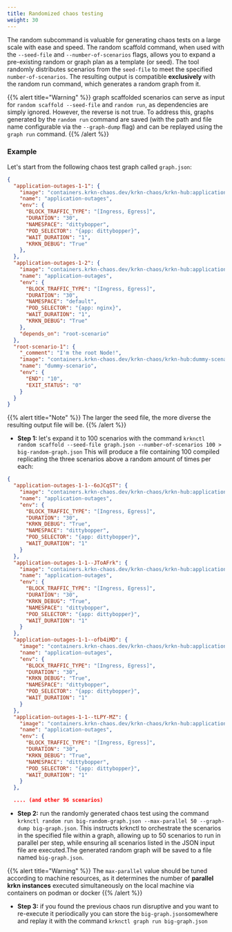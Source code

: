 ```yaml
---
title: Randomized chaos testing
weight: 30
---
```


The random subcommand is valuable for generating chaos tests on a large scale with ease and speed. The random scaffold command, when used with the `--seed-file` and `--number-of-scenarios` flags, allows you to expand a pre-existing random or graph plan as a template (or seed). The tool randomly distributes scenarios from the `seed-file` to meet the specified `number-of-scenarios`. The resulting output is compatible **exclusively** with the random run command, which generates a random graph from it.

{{% alert title="Warning" %}}
graph scaffolded scenarios can serve as input for `random scaffold --seed-file` and `random run`, as dependencies are simply ignored. However, the reverse is not true. To address this, graphs generated by the `random run` command are saved (with the path and file name configurable via the `--graph-dump` flag) and can be replayed using the `graph run` command.
{{% /alert %}}

### Example

Let's start from the following chaos test graph called `graph.json`:

```json
{
  "application-outages-1-1": {
    "image": "containers.krkn-chaos.dev/krkn-chaos/krkn-hub:application-outages",
    "name": "application-outages",
    "env": {
      "BLOCK_TRAFFIC_TYPE": "[Ingress, Egress]",
      "DURATION": "30",
      "NAMESPACE": "dittybopper",
      "POD_SELECTOR": "{app: dittybopper}",
      "WAIT_DURATION": "1",
      "KRKN_DEBUG": "True"
    },
  },
  "application-outages-1-2": {
    "image": "containers.krkn-chaos.dev/krkn-chaos/krkn-hub:application-outages",
    "name": "application-outages",
    "env": {
      "BLOCK_TRAFFIC_TYPE": "[Ingress, Egress]",
      "DURATION": "30",
      "NAMESPACE": "default",
      "POD_SELECTOR": "{app: nginx}",
      "WAIT_DURATION": "1",
      "KRKN_DEBUG": "True"
    },
    "depends_on": "root-scenario"
  },
  "root-scenario-1": {
    "_comment": "I'm the root Node!",
    "image": "containers.krkn-chaos.dev/krkn-chaos/krkn-hub:dummy-scenario",
    "name": "dummy-scenario",
    "env": {
      "END": "10",
      "EXIT_STATUS": "0"
    }
  }
}
```
{{% alert title="Note" %}}
The larger the seed file, the more diverse the resulting output file will be.
{{% /alert %}}

- **Step 1:** let's expand it to 100 scenarios with the command `krknctl random scaffold --seed-file graph.json --number-of-scenarios 100 > big-random-graph.json`
This will produce a file containing 100 compiled replicating the three scenarios above a random amount of times per each:

```json
{
  "application-outages-1-1--6oJCqST": {
    "image": "containers.krkn-chaos.dev/krkn-chaos/krkn-hub:application-outages",
    "name": "application-outages",
    "env": {
      "BLOCK_TRAFFIC_TYPE": "[Ingress, Egress]",
      "DURATION": "30",
      "KRKN_DEBUG": "True",
      "NAMESPACE": "dittybopper",
      "POD_SELECTOR": "{app: dittybopper}",
      "WAIT_DURATION": "1"
    }
  },
  "application-outages-1-1--JToAFrk": {
    "image": "containers.krkn-chaos.dev/krkn-chaos/krkn-hub:application-outages",
    "name": "application-outages",
    "env": {
      "BLOCK_TRAFFIC_TYPE": "[Ingress, Egress]",
      "DURATION": "30",
      "KRKN_DEBUG": "True",
      "NAMESPACE": "dittybopper",
      "POD_SELECTOR": "{app: dittybopper}",
      "WAIT_DURATION": "1"
    }
  },
  "application-outages-1-1--ofb4iMD": {
    "image": "containers.krkn-chaos.dev/krkn-chaos/krkn-hub:application-outages",
    "name": "application-outages",
    "env": {
      "BLOCK_TRAFFIC_TYPE": "[Ingress, Egress]",
      "DURATION": "30",
      "KRKN_DEBUG": "True",
      "NAMESPACE": "dittybopper",
      "POD_SELECTOR": "{app: dittybopper}",
      "WAIT_DURATION": "1"
    }
  },
  "application-outages-1-1--tLPY-MZ": {
    "image": "containers.krkn-chaos.dev/krkn-chaos/krkn-hub:application-outages",
    "name": "application-outages",
    "env": {
      "BLOCK_TRAFFIC_TYPE": "[Ingress, Egress]",
      "DURATION": "30",
      "KRKN_DEBUG": "True",
      "NAMESPACE": "dittybopper",
      "POD_SELECTOR": "{app: dittybopper}",
      "WAIT_DURATION": "1"
    }
  },

  .... (and other 96 scenarios)
```


- **Step 2:** run the randomly generated chaos test using the command `krknctl random run big-random-graph.json --max-parallel 50 --graph-dump big-graph.json`. This instructs krknctl to orchestrate the scenarios in the specified file within a graph, allowing up to 50 scenarios to run in parallel per step, while ensuring all scenarios listed in the JSON input file are executed.The generated random graph will be saved to a file named `big-graph.json`.

{{% alert title="Warning" %}}
The `max-parallel` value should be tuned according to machine resources, as it determines the number of **parallel krkn instances** executed simultaneously on the local machine via containers on podman or docker
{{% /alert %}}

- **Step 3:** if you found the previous chaos run disruptive and you want to re-execute it periodically you can store the `big-graph.json`somewhere and replay it with the command `krknctl graph run big-graph.json`